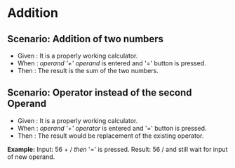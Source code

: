 # Addition

## Scenario: Addition of two numbers
  
- Given : It is a properly working calculator.
- When : _operand '+' operand_ is entered and '=' button is pressed.
- Then : The result is the sum of the two numbers.

## Scenario: Operator instead of the second Operand
  
- Given : It is a properly working calculator.
- When : _operand '+' operator_ is entered and '=' button is pressed.
- Then : The result would be replacement of the existing operator.

**Example:**  Input: 56 + / _then_ '=' is pressed.
Result: 56 / and still wait for input of new operand.
